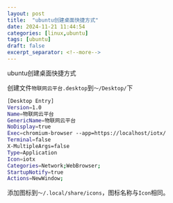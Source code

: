 ```yaml
---
layout: post
title:  "ubuntu创建桌面快捷方式"
date: 2024-11-21 11:44:54
categories: [linux,ubuntu]
tags: [ubuntu]
draft: false
excerpt_separator: <!--more-->
---
```

ubuntu创建桌面快捷方式
<!--more-->


创建文件`物联网云平台.desktop`到`～/Desktop/`下
```bash
[Desktop Entry]
Version=1.0
Name=物联网云平台
GenericName=物联网云平台
NoDisplay=true
Exec=chromium-browser --app=https://localhost/iotx/
Terminal=false
X-MultipleArgs=false
Type=Application
Icon=iotx
Categories=Network;WebBrowser;
StartupNotify=true
Actions=NewWindow;
```
添加图标到`～/.local/share/icons`，图标名称与`Icon`相同。